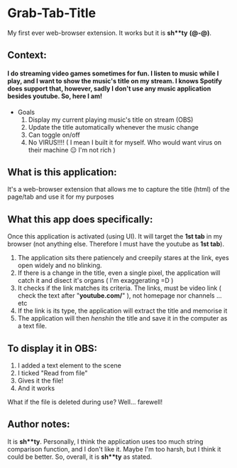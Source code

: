 # Grab-Tab-Title
My first ever web-browser extension. It works but it is **sh\*\*ty** **(@-@)**.

## Context:
#### I do streaming video games sometimes for fun. I listen to music while I play, and I want to show the music's title on my stream. I knows Spotify does support that, however, sadly I don't use any music application besides youtube. So, here I am!
- Goals
  1. Display my current playing music's title on stream (OBS)
  2. Update the title automatically whenever the music change
  3. Can toggle on/off
  4. No VIRUS!!!! ( I mean I built it for myself. Who would want virus on their machine :expressionless: I'm not rich )

## What is this application:
It's a web-browser extension that allows me to capture the title (html) of the page/tab and use it for my purposes

## What this app does specifically:
Once this application is activated (using UI). It will target the **1st tab** in my browser (not anything else. Therefore I must have the youtube as **1st tab**).

1. The application sits there patiencely and creepily stares at the link, eyes open widely and no blinking.
2. If there is a change in the title, even a single pixel, the application will catch it and disect it's organs ( I'm exaggerating =D )
3. It checks if the link matches its criteria. The links, must be video link ( check the text after "**youtube.com/**" ), not homepage nor channels ... etc
4. If the link is its type, the application will extract the title and memorise it
5. The application will then _henshin_ the title and save it in the computer as a text file.

## To display it in OBS:
1. I added a text element to the scene
2. I ticked "Read from file"
3. Gives it the file!
4. And it works

What if the file is deleted during use? Well... farewell!

## Author notes:
It is **sh\*\*ty**. 
Personally, I think the application uses too much string comparison function, and I don't like it. Maybe I'm too harsh, but I think it could be better.
So, overall, it is **sh\*\*ty** as stated.
